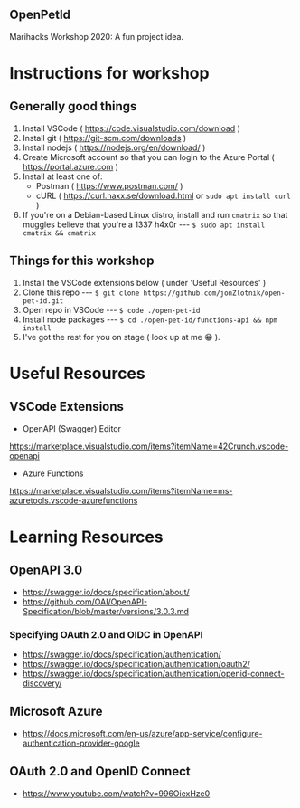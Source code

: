 ## OpenPetId
Marihacks Workshop 2020: A fun project idea.

# Instructions for workshop

## Generally good things

1. Install VSCode ( https://code.visualstudio.com/download )
1. Install git ( https://git-scm.com/downloads )
1. Install nodejs ( https://nodejs.org/en/download/ )
1. Create Microsoft account so that you can login to the Azure Portal ( https://portal.azure.com )
1. Install at least one of: 
    - Postman ( https://www.postman.com/ )
    - cURL ( https://curl.haxx.se/download.html or `sudo apt install curl` )
1. If you're on a Debian-based Linux distro, install and run `cmatrix` so that muggles believe that you're a 1337 h4x0r --- `$ sudo apt install cmatrix && cmatrix`

## Things for this workshop

1. Install the VSCode extensions below ( under 'Useful Resources' )
1. Clone this repo --- `$ git clone https://github.com/jonZlotnik/open-pet-id.git` 
1. Open repo in VSCode --- `$ code ./open-pet-id` 
1. Install node packages --- `$ cd ./open-pet-id/functions-api && npm install`
1. I've got the rest for you on stage ( look up at me 😁 ).


# Useful Resources

## VSCode Extensions

- OpenAPI (Swagger) Editor

https://marketplace.visualstudio.com/items?itemName=42Crunch.vscode-openapi

- Azure Functions

https://marketplace.visualstudio.com/items?itemName=ms-azuretools.vscode-azurefunctions


# Learning Resources

## OpenAPI 3.0

- https://swagger.io/docs/specification/about/
- https://github.com/OAI/OpenAPI-Specification/blob/master/versions/3.0.3.md

### Specifying OAuth 2.0 and OIDC in OpenAPI 

- https://swagger.io/docs/specification/authentication/
- https://swagger.io/docs/specification/authentication/oauth2/
- https://swagger.io/docs/specification/authentication/openid-connect-discovery/

## Microsoft Azure

- https://docs.microsoft.com/en-us/azure/app-service/configure-authentication-provider-google

## OAuth 2.0 and OpenID Connect

- https://www.youtube.com/watch?v=996OiexHze0
